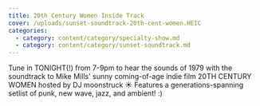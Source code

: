```yaml
---
title: 20th Century Women Inside Track
cover: /uploads/sunset-soundtrack-20th-cent-women.HEIC
categories:
  - category: content/category/specialty-show.md
  - category: content/category/sunset-soundtrack.md
---
```


Tune in TONIGHT(!) from 7-9pm to hear the sounds of 1979 with the soundtrack to Mike Mills' sunny coming-of-age indie film 20TH CENTURY WOMEN hosted by DJ moonstruck ☀️ Features a generations-spanning setlist of punk, new wave, jazz, and ambient! :)
